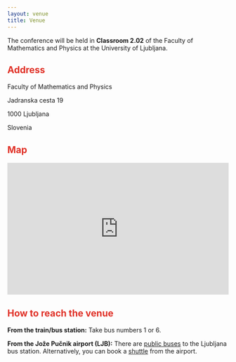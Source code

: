 ```yaml
---
layout: venue
title: Venue
---
```


The conference will be held in **Classroom 2.02** of the Faculty of Mathematics and Physics at the University of Ljubljana.

## <span style="color: #E03127;">Address</span>

Faculty of Mathematics and Physics

Jadranska cesta 19

1000 Ljubljana

Slovenia

## <span style="color: #E03127;">Map</span>

<div class="venue-info">
  <div class="map">
    <iframe
      src="https://www.google.com/maps/embed?pb=!1m18!1m12!1m3!1d114855.51413210263!2d14.480863710258097!3d46.05126451228961!2m3!1f0!2f0!3f0!3m2!1i1024!2i768!4f13.1!3m3!1m2!1s0x4765d6fe7c63151f%3A0xaebf70811c9290f6!2sFaculty%20of%20Mathematics%20and%20Physics%2C%20University%20of%20Ljubljana!5e0!3m2!1sen!2ssi!4v1694379908834!5m2!1sen!2ssi"
      width="100%"
      height="300"
      style="border:0;"
      allowfullscreen=""
      loading="lazy"
      referrerpolicy="no-referrer-when-downgrade"
    ></iframe>
  </div>
</div>

## <span style="color: #E03127;">How to reach the venue</span>

**From the train/bus station:** Take bus numbers 1 or 6.

**From the Jože Pučnik airport (LJB):** There are [public buses](https://www.lju-airport.si/en/transport/bus/) to the Ljubljana bus station. Alternatively, you can book a [shuttle](https://www.goopti.com) from the airport.
